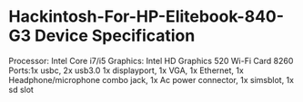 # Hackintosh-For-HP-Elitebook-840-G3 Device Specification
Processor: Intel Core i7/i5
Graphics: Intel HD Graphics 520
Wi-Fi Card 8260
Ports:1x usbc, 2x usb3.0 1x displayport, 1x VGA, 1x Ethernet, 1x Headphone/microphone combo jack, 1x Ac power connector, 1x simsblot, 1x sd slot
